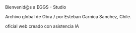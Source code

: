 Bienvenid@s a EGGS - Studio

Archivo global de Obra / por Esteban Garnica Sanchez, Chile.

oficial web creado con asistencia IA
